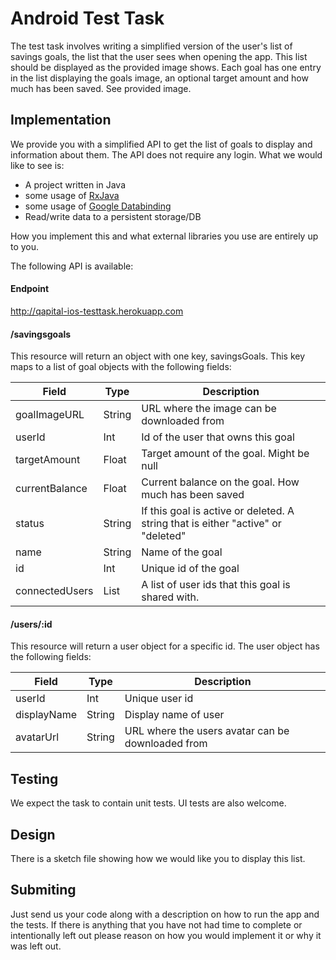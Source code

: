 # Android Test Task
The test task involves writing a simplified version of the user's list of savings goals, the list that the user sees when opening the app. This list should be displayed as the provided image shows. Each goal has one entry in the list displaying the goals image, an optional target amount and how much has been saved. See provided image.

## Implementation
We provide you with a simplified API to get the list of goals to display and information about them. The API does not require any login. 
What we would like to see is:
 - A project written in Java
 - some usage of [RxJava](https://github.com/ReactiveX/RxJava)
 - some usage of [Google Databinding](https://developer.android.com/topic/libraries/data-binding/index.html)
 - Read/write data to a persistent storage/DB

How you implement this and what external libraries you use are entirely up to you.

The following API is available:

#### Endpoint
http://qapital-ios-testtask.herokuapp.com

#### /savingsgoals
This resource will return an object with one key, savingsGoals. This key maps to a list of goal objects with the following fields:

| Field          | Type	     | Description |
| -------------- | --------- | ----------- |
| goalImageURL   | String    | URL where the image can be downloaded from |
| userId         | Int       | Id of the user that owns this goal |
| targetAmount   | Float     | Target amount of the goal. Might be null |
| currentBalance | Float     | Current balance on the goal. How much has been saved |
| status         | String    | If this goal is active or deleted. A string that is either "active" or "deleted" |
| name           | String    | Name of the goal |
| id             | Int       | Unique id of the goal |
| connectedUsers | List<Int> | A list of user ids that this goal is shared with. |

#### /users/:id
This resource will return a user object for a specific id. The user object has the following fields:

| Field          | Type   | Description |
| -------------- | ------ | ----------- |
| userId         | Int    | Unique user id |
| displayName    | String | Display name of user |
| avatarUrl      | String | URL where the users avatar can be downloaded from |

## Testing
We expect the task to contain unit tests. UI tests are also welcome.

## Design
There is a sketch file showing how we would like you to display this list. 

## Submiting
Just send us your code along with a description on how to run the app and the tests. If there is anything that you have not had time to complete or intentionally left out please reason on how you would implement it or why it was left out.
